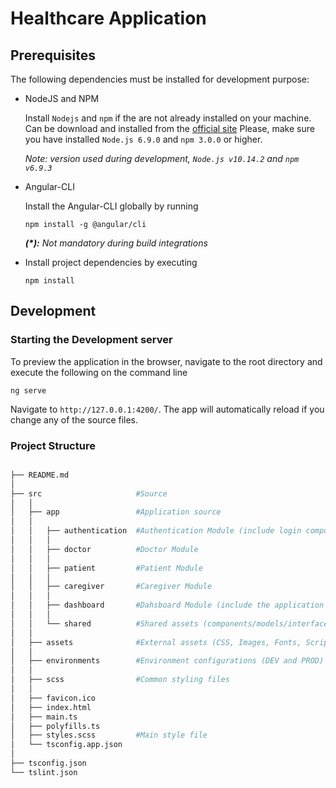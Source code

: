 # Healthcare Application

## Prerequisites

The following dependencies must be installed for development purpose:

* NodeJS and NPM

    Install `Nodejs` and `npm` if the are not already installed on your machine.
    Can be download and installed from the [official site](https://nodejs.org/en/download/)
    Please, make sure you have installed `Node.js 6.9.0` and `npm 3.0.0` or higher.

    _Note:_ _version used during development, `Node.js v10.14.2` and `npm v6.9.3`_

* Angular-CLI

    Install the Angular-CLI globally by running
    ```
    npm install -g @angular/cli
    ```
	_**(*):** Not mandatory during build integrations_

* Install project dependencies by executing
    ```
    npm install
    ```

## Development

### Starting the Development server

To preview the application in the browser, navigate to the root directory and execute the following on the command line

```
ng serve
```

Navigate to `http://127.0.0.1:4200/`. The app will automatically reload if you change any of the source files.


### Project Structure

```bash

├── README.md
│
├── src                     #Source
│   │
│   ├── app                 #Application source
│   │
│   │   ├── authentication  #Authentication Module (include login component)
│   │   │
│   │   ├── doctor          #Doctor Module 
│   │   │
│   │   ├── patient         #Patient Module 
│   │   │
│   │   ├── caregiver       #Caregiver Module 
│   │   │
│   │   ├── dashboard       #Dahsboard Module (include the application layout: header/main component)
│   │   │
│   │   └── shared          #Shared assets (components/models/interfaces/services)
│   │
│   ├── assets              #External assets (CSS, Images, Fonts, Scripts)
│   │
│   ├── environments        #Environment configurations (DEV and PROD)
│   │
│   ├── scss                #Common styling files
│   │
│   ├── favicon.ico
│   ├── index.html
│   ├── main.ts
│   ├── polyfills.ts
│   ├── styles.scss         #Main style file
│   └── tsconfig.app.json
│
├── tsconfig.json
└── tslint.json
